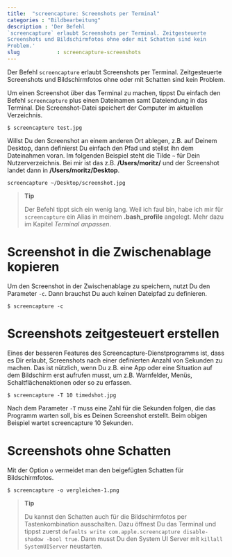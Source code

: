 ```yaml
---
title:  "screencapture: Screenshots per Terminal"
categories : "Bildbearbeitung"
description : 'Der Befehl
`screencapture` erlaubt Screenshots per Terminal. Zeitgesteuerte
Screenshots und Bildschirmfotos ohne oder mit Schatten sind kein
Problem.'
slug            : screencapture-screenshots
---
```

Der Befehl `screencapture` erlaubt Screenshots per Terminal.
Zeitgesteuerte Screenshots und Bildschirmfotos ohne oder mit Schatten
sind kein Problem.
<!-- readmore -->

Um einen Screenshot über das Terminal zu machen, tippst Du einfach den
Befehl `screencapture` plus einen Dateinamen samt Dateiendung in das
Terminal. Die Screenshot-Datei speichert der Computer im aktuellen
Verzeichnis.

    $ screencapture test.jpg

Willst Du den Screenshot an einem anderen Ort ablegen, z.B. auf Deinem
Desktop, dann definierst Du einfach den Pfad und stellst ihn dem
Dateinahmen voran. Im folgenden Beispiel steht die Tilde `~` für Dein
Nutzerverzeichnis. Bei mir ist das z.B. **/Users/moritz/** und der
Screenshot landet dann in **/Users/moritz/Desktop**.

    screencapture ~/Desktop/screenshot.jpg

> **Tip**
> 
> Der Befehl tippt sich ein wenig lang. Weil ich faul bin, habe ich mir
> für `screencapture` ein Alias in meinem **.bash\_profile** angelegt.
> Mehr dazu im Kapitel *Terminal anpassen*.

# Screenshot in die Zwischenablage kopieren

Um den Screenshot in der Zwischenablage zu speichern, nutzt Du den
Parameter `-c`. Dann brauchst Du auch keinen Dateipfad zu definieren.

    $ screencapture -c

# Screenshots zeitgesteuert erstellen

Eines der besseren Features des Screencapture-Dienstprogramms ist, dass
es Dir erlaubt, Screenshots nach einer definierten Anzahl von Sekunden
zu machen. Das ist nützlich, wenn Du z.B. eine App oder eine Situation
auf dem Bildschirm erst aufrufen musst, um z.B. Warnfelder, Menüs,
Schaltflächenaktionen oder so zu erfassen.

    $ screencapture -T 10 timedshot.jpg

Nach dem Parameter `-T` muss eine Zahl für die Sekunden folgen, die das
Programm warten soll, bis es Deinen Screenshot erstellt. Beim obigen
Beispiel wartet screencapture 10 Sekunden.

# Screenshots ohne Schatten

Mit der Option `o` vermeidet man den beigefügten Schatten für
Bildschirmfotos.

    $ screencapture -o vergleichen-1.png

> **Tip**
> 
> Du kannst den Schatten auch für die Bildschirmfotos per
> Tastenkombination ausschalten. Dazu öffnest Du das Terminal und tippst
> zuerst `defaults write com.apple.screencapture disable-shadow -bool
> true`. Dann musst Du den System UI Server mit `killall SystemUIServer`
> neustarten.
